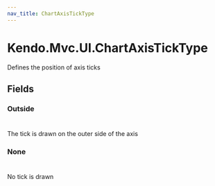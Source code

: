 ```yaml
---
nav_title: ChartAxisTickType
---
```


# Kendo.Mvc.UI.ChartAxisTickType
Defines the position of axis ticks


## Fields


### Outside
#
The tick is drawn on the outer side of the axis

### None
#
No tick is drawn




